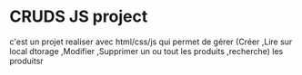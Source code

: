 # CRUDS JS project
 c'est un projet realiser avec html/css/js qui permet de gérer (Créer ,Lire sur local dtorage ,Modifier  ,Supprimer un ou tout les produits ,recherche) les produitsr
